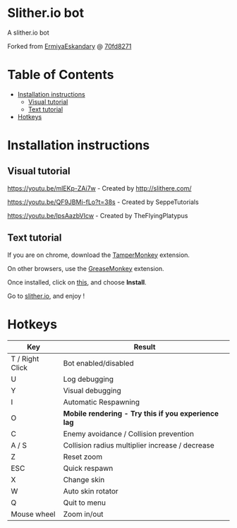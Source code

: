 # Slither.io bot
A slither.io bot

Forked from [ErmiyaEskandary](https://github.com/ErmiyaEskandary/Slither.io-bot) @ [70fd8271](https://github.com/ErmiyaEskandary/Slither.io-bot/commit/70fd8271f1476c0dc574f516b3ff6730b99163bb)

# Table of Contents
- [Installation instructions](https://github.com/j-c-m/Slither.io-bot#installation-instructions)
	- [Visual tutorial](https://github.com/j-c-m/Slither.io-bot#visual-tutorial)
	- [Text tutorial](https://github.com/j-c-m/Slither.io-bot#text-tutorial)
- [Hotkeys](https://github.com/j-c-m/Slither.io-bot#hotkeys)

# Installation instructions
## Visual tutorial
https://youtu.be/mlEKp-ZAi7w - Created by http://slithere.com/

https://youtu.be/QF9JBMi-fLo?t=38s - Created by SeppeTutorials

https://youtu.be/IpsAazbVIcw - Created by TheFlyingPlatypus

## Text tutorial
If you are on chrome, download the [TamperMonkey](https://chrome.google.com/webstore/detail/tampermonkey/dhdgffkkebhmkfjojejmpbldmpobfkfo?hl=en) extension.

On other browsers, use the [GreaseMonkey](https://addons.mozilla.org/en-GB/firefox/addon/greasemonkey/) extension.

Once installed, click on [this](https://github.com/j-c-m/slither.io-bot/raw/master/bot.user.js), and choose **Install**.

Go to [slither.io](http://slither.io/), and enjoy !

# Hotkeys

Key | Result
---|---
T / Right Click | Bot enabled/disabled
U | Log debugging
Y | Visual debugging
I | Automatic Respawning
O | **Mobile rendering - Try this if you experience lag**
C | Enemy avoidance / Collision prevention
A / S | Collision radius multiplier increase / decrease
Z | Reset zoom
ESC | Quick respawn
X | Change skin
W | Auto skin rotator
Q | Quit to menu
Mouse wheel | Zoom in/out